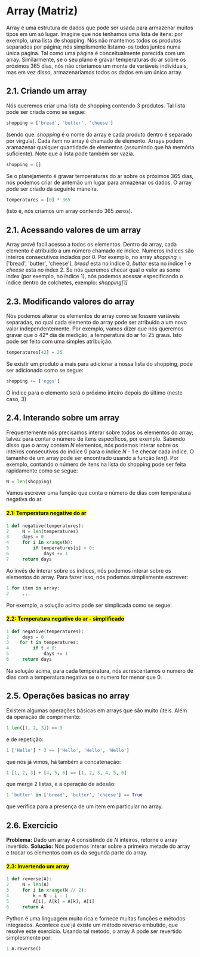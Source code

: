 # Array (Matriz)

Array é uma estrutura de dados que pode ser usada para armazenar muitos tipos em um só lugar. Imagine que nós tenhamos uma lista de itens: por exemplo, uma lista de shopping. Nós não mantemos todos os produtos separados por página; nós simplismente listamo-os todos juntos numa única página. Tal como uma página é conceitualmente parecida com um array. Similarmente, se o seu plano é gravar temperaturas do ar sobre os próximos 365 dias, nós não criariamos um monte de variáveis individuais, mas em vez disso, armazenariamos todos os dados em um único array.

## 2.1. Criando um array

Nós queremos criar uma lista de shopping contendo 3 produtos. Tal lista pode ser criada como se segue:

```python
shopping = ['bread', 'butter', 'cheese']
```

(sendo que: *shopping* é o nome do array e cada produto dentro é separado por vírgula). Cada item no array é chamado de elemento. Arrays podem aramazenar qualquer quantidade de elementos (assumindo que há memória suficiente). Note que a lista pode também ser vazia.

```python
shopping = []
```

Se o planejamento é gravar temperaturas do ar sobre os próximos 365 dias, nós podemos criar de antemão um lugar para armazenar os dados. O array pode ser criado da seguinte maneira.

```python
temperatures = [0] * 365
```
(isto é, nós criamos um array contendo 365 zeros).

## 2.1. Acessando valores de um array

Array provê facil acesso a todos os elementos. Dentro do array, cada elemento é atribuido a um número chamado de índice. Numeros índices são inteiros consecutivos inciados por 0. Por exemplo, no array *shopping* = ['bread', 'butter', 'cheese'], *bread* esta no índice 0, *butter* esta no índice 1 e *cheese* esta no índex 2. Se nós queremos checar qual o valor as some index (por exemplo, no índice 1), nós podemos acessar especificando o índice dentro de colchetes, exemplo: *shopping[1]*

## 2.3. Modificando valores do array

Nós podemos alterar os elementos do array como se fossem variáveis separadas, no qual cada elemento do array pode ser atribuído a um novo valor independentemente. Por exemplo, vamos dizer que nós queremos gravar que o 42º dia de medição, a temperatura do ar foi 25 graus. Isto pode ser feito com uma simples atribuição.

```python
temperatures[42] = 25
```

Se existir um produto a mais para adicionar a nossa lista do shopping, pode ser adicionado como se segue:

```python
shopping += ['eggs']
```

O índice para o elemento será o próximo inteiro depois do último (neste caso, 3)

## 2.4. Interando sobre um array

Frequentemente nós precisamos interar sobre todos os elementos do array; talvez para contar o número de itens específicos, por exemplo. Sabendo disso que o array contem *N* elementos, nós podemos interar sobre os inteiros consecutivos do índice 0 para o índice *N* - 1 e checar cada índice. O tamanho de um array pode ser encontrado usando a função *len()*. Por exemplo, contando o número de itens na lista do shopping pode ser feita rapidamente como se segue:

```python
N = len(shopping)
```

Vamos escrever uma função que conta o número de dias com temperatura negativa do ar.

#### <mark>2.1: Temperatura negative do ar</mark>
```python
1 def negative(temperatures):
2     N = len(temperatures)
3     days = 0
4     for i in xrange(N):
5         if temperatures[i] < 0:
6             days += 1
7     return days
 ```

Ao invés de interar sobre os índices, nós podemos interar sobre os elementos do array. Para fazer isso, nós podemos simplismente escrever:

```python
1 for item in array:
2     ...
 ```

Por exemplo, a solução acima pode ser simplicada como se segue:

#### <mark>2.2: Temperatura negative do ar - simplificado</mark>
```python
1 def negative(temperatures):
2     days = 0
3    for t in temperatures:
4         if t < 0:
5             days += 1
6     return days
 ```

Na solução acima, para cada temperatura, nós acrescentamos o numero de dias com a temperatura negativa se o numero for menor que 0.

## 2.5. Operações basicas no array

Existem algumas operações básicas em arrays que são muito úteis. Além da operação de comprimento:

```python
1 len([1, 2, 3]) == 3
```

e de repetição:

```python
1 ['Hello'] * 3 == ['Hello', 'Hello', 'Hello']
```

que nós já vimos, há também a concatenação:

```python
1 [1, 2, 3] + [4, 5, 6] == [1, 2, 3, 4, 5, 6]
```

que merge 2 listas, e a operação de adesão:

```python
1 'butter' in ['bread', 'butter', 'cheese'] == True
```

que verifica para a presença de um item em particular no array.

## 2.6. Exercício

**Problema:** Dado um array *A* consistindo de *N* inteiros, retorne o array invertido.
**Solução:** Nós podemos interar sobre a primeira metade do array e trocar os elementos com os da segunda parte do array.

#### <mark>2.3: Invertendo um array</mark>
```python
1 def reverse(A):
2     N = len(A)
3     for i in xrange(N // 2):
4         k = N - i - 1
5         A[i], A[k] = A[k], A[i]
6     return A
 ```

Python é uma linguagem muito rica e fornece muitas funções e métodos integrados. Acontece que já existe um método reverso embutido, que resolve este exercício. Usando tal método, o array A pode ser revertido simplesmente por:

 ```python
1 A.reverse()
```